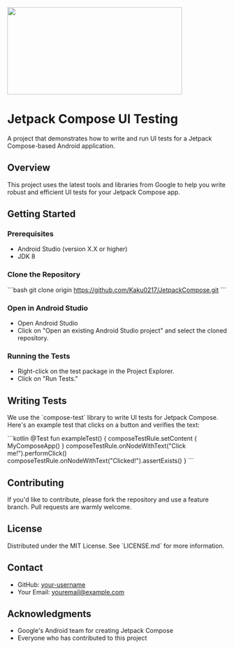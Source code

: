 
<img src="https://developer.android.com/images/jetpack/compose-logo.svg" width="400" height="200" />

# Jetpack Compose UI Testing

A project that demonstrates how to write and run UI tests for a Jetpack Compose-based Android application.

## Overview

This project uses the latest tools and libraries from Google to help you write robust and efficient UI tests for your Jetpack Compose app.

## Getting Started

### Prerequisites

- Android Studio (version X.X or higher)
- JDK 8

### Clone the Repository

\`\`\`bash
git clone origin https://github.com/Kaku0217/JetpackCompose.git
\`\`\`

### Open in Android Studio

- Open Android Studio
- Click on "Open an existing Android Studio project" and select the cloned repository.

### Running the Tests

- Right-click on the test package in the Project Explorer.
- Click on "Run Tests."

## Writing Tests

We use the \`compose-test\` library to write UI tests for Jetpack Compose. Here's an example test that clicks on a button and verifies the text:

\`\`\`kotlin
@Test
fun exampleTest() {
    composeTestRule.setContent {
        MyComposeApp()
    }
    composeTestRule.onNodeWithText("Click me!").performClick()
    composeTestRule.onNodeWithText("Clicked!").assertExists()
}
\`\`\`

## Contributing

If you'd like to contribute, please fork the repository and use a feature branch. Pull requests are warmly welcome.

## License

Distributed under the MIT License. See \`LICENSE.md\` for more information.

## Contact

- GitHub: [your-username](https://github.com/your-username)
- Your Email: [youremail@example.com](mailto:youremail@example.com)

## Acknowledgments

- Google's Android team for creating Jetpack Compose
- Everyone who has contributed to this project
